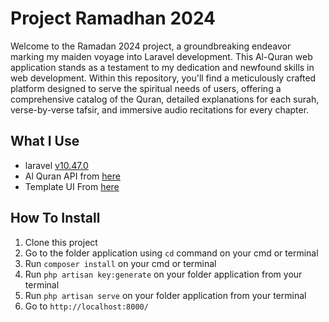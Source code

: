 # Project Ramadhan 2024 
Welcome to the Ramadan 2024 project, a groundbreaking endeavor marking my maiden voyage into Laravel development. This Al-Quran web application stands as a testament to my dedication and newfound skills in web development. Within this repository, you'll find a meticulously crafted platform designed to serve the spiritual needs of users, offering a comprehensive catalog of the Quran, detailed explanations for each surah, verse-by-verse tafsir, and immersive audio recitations for every chapter. 
## What I Use
- laravel [v10.47.0](https://laravel.com/)
- Al Quran API from [here](https://github.com/renomureza/quran-api-id)
- Template UI From [here](https://themewagon.com/themes/insertion-free-html5-bootstrap-4-musical-portfolio-website-template/)
## How To Install 
1. Clone this project
2. Go to the folder application using `cd` command on your cmd or terminal
3. Run `composer install` on your cmd or terminal
4. Run `php artisan key:generate` on your folder application from your terminal
5. Run `php artisan serve` on your folder application from your terminal
6. Go to `http://localhost:8000/`
